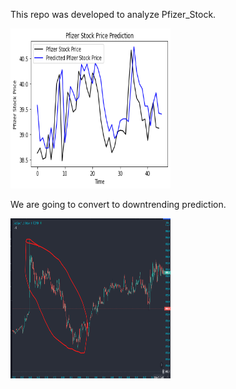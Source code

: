 This repo was developed to analyze Pfizer_Stock.

<img width="256px" height="256px" src="./download.png">

We are going to convert to downtrending prediction.

<img width="256px" height="256px" src="./trending/Screenshot 2021-12-03 133755.png">
